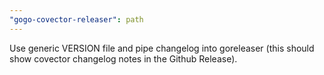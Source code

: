 ```yaml
---
"gogo-covector-releaser": path
---
```


Use generic VERSION file and pipe changelog into goreleaser (this should show covector changelog notes in the Github Release).
